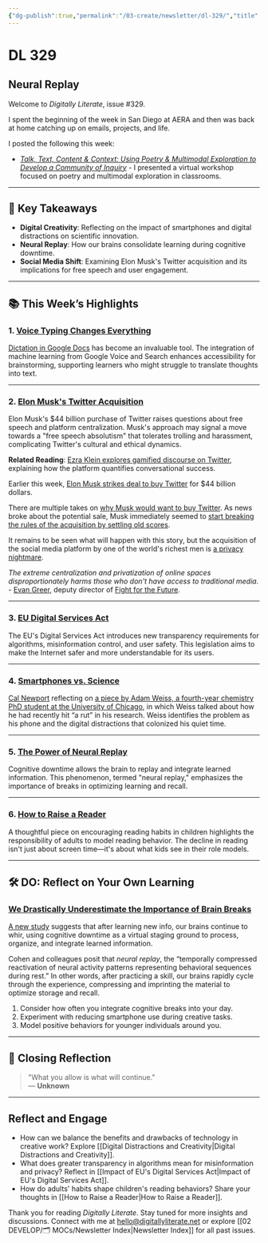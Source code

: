 ```yaml
---
{"dg-publish":true,"permalink":"/03-create/newsletter/dl-329/","title":"Neural Replay","tags":["data","disinformation","education","futures","identity","privacy","security","social-media","twitter","data","disinformation","twitter","neural-replay","education"],"created":"2022-04-30","updated":"2022-04-30"}
---
```



# DL 329

## Neural Replay

Welcome to _Digitally Literate_, issue #329.

I spent the beginning of the week in San Diego at AERA and then was back at home catching up on emails, projects, and life.

I posted the following this week:

- _[_Talk, Text, Content & Context: Using Poetry & Multimodal Exploration to Develop a Community of Inquiry_](https://literacy6-12.org/poetry-and-multimodal-exploration/)_ - I presented a virtual workshop focused on poetry and multimodal exploration in classrooms.

---

## 🔖 Key Takeaways

- **Digital Creativity**: Reflecting on the impact of smartphones and digital distractions on scientific innovation.  
- **Neural Replay**: How our brains consolidate learning during cognitive downtime.  
- **Social Media Shift**: Examining Elon Musk's Twitter acquisition and its implications for free speech and user engagement.  

---

## 📚 This Week’s Highlights

### 1. **[Voice Typing Changes Everything](https://www.youtube.com/watch?v=Unwa4fYxwJo)**  
[Dictation in Google Docs](https://support.google.com/docs/answer/4492226) has become an invaluable tool. The integration of machine learning from Google Voice and Search enhances accessibility for brainstorming, supporting learners who might struggle to translate thoughts into text.  

---

### 2. **[Elon Musk's Twitter Acquisition](https://www.nytimes.com/2022-04-27/opinion/elon-musk-twitter.html)**  
Elon Musk's $44 billion purchase of Twitter raises questions about free speech and platform centralization. Musk's approach may signal a move towards a "free speech absolutism" that tolerates trolling and harassment, complicating Twitter's cultural and ethical dynamics.  

**Related Reading**: [Ezra Klein explores gamified discourse on Twitter](https://philpapers.org/archive/NGUHTG.pdf), explaining how the platform quantifies conversational success.  

Earlier this week, [Elon Musk strikes deal to buy Twitter](https://techcrunch.com/2022-04-25/twitter-accepts-elon-musks-43b-acquisition-offer/) for $44 billion dollars.

There are multiple takes on [why Musk would want to buy Twitter](https://www.newyorker.com/culture/infinite-scroll/why-would-elon-musk-want-to-buy-twitter). As news broke about the potential sale, Musk immediately seemed to [start breaking the rules of the acquisition by settling old scores](https://www.platformer.news/p/musk-flips-twitter-the-bird?s=r).

It remains to be seen what will happen with this story, but the acquisition of the social media platform by one of the world's richest men is [a privacy nightmare](https://www.wired.com/story/elon-musk-twitter-privacy-anonymity/).

_The extreme centralization and privatization of online spaces disproportionately harms those who don't have access to traditional media._ \- [Evan Greer](https://evangreer.org/), deputy director of [Fight for the Future](https://www.fightforthefuture.org/).

---

### 3. **[EU Digital Services Act](https://www.theverge.com/2022-04-23/23036976/eu-digital-services-act-finalized-algorithms-targeted-advertising)**  
The EU's Digital Services Act introduces new transparency requirements for algorithms, misinformation control, and user safety. This legislation aims to make the Internet safer and more understandable for its users.  

---

### 4. **[Smartphones vs. Science](https://www.calnewport.com/blog/2022-03-31/smartphones-vs-science-on-distraction-and-the-suppression-of-genius/)**  

[Cal Newport](https://www.calnewport.com/) reflecting on [a piece by Adam Weiss, a fourth-year chemistry PhD student at the University of Chicago](https://www.nature.com/articles/d41586-022-00453-4), in which Weiss talked about how he had recently hit “a rut” in his research. Weiss identifies the problem as his phone and the digital distractions that colonized his quiet time.

---

### 5. **[The Power of Neural Replay](https://www.edutopia.org/article/we-drastically-underestimate-importance-brain-breaks)**  
Cognitive downtime allows the brain to replay and integrate learned information. This phenomenon, termed "neural replay," emphasizes the importance of breaks in optimizing learning and recall.  

---

### 6. **[How to Raise a Reader](https://www.artofmanliness.com/people/fatherhood/how-to-raise-a-reader/)**  
A thoughtful piece on encouraging reading habits in children highlights the responsibility of adults to model reading behavior. The decline in reading isn't just about screen time—it's about what kids see in their role models.  

---

## 🛠️ DO: Reflect on Your Own Learning
### [We Drastically Underestimate the Importance of Brain Breaks](https://www.edutopia.org/article/we-drastically-underestimate-importance-brain-breaks)

[A new study](https://www.cell.com/cell-reports/fulltext/S2211-1247\(21\)00539-8#relatedArticles) suggests that after learning new info, our brains continue to whir, using cognitive downtime as a virtual staging ground to process, organize, and integrate learned information.

Cohen and colleagues posit that _neural replay_, the “temporally compressed reactivation of neural activity patterns representing behavioral sequences during rest.” In other words, after practicing a skill, our brains rapidly cycle through the experience, compressing and imprinting the material to optimize storage and recall.

1. Consider how often you integrate cognitive breaks into your day.  
2. Experiment with reducing smartphone use during creative tasks.  
3. Model positive behaviors for younger individuals around you.  

---

## 🌟 Closing Reflection

> "What you allow is what will continue."  
> — **Unknown**

---

## Reflect and Engage

- How can we balance the benefits and drawbacks of technology in creative work? Explore [[Digital Distractions and Creativity\|Digital Distractions and Creativity]].  
- What does greater transparency in algorithms mean for misinformation and privacy? Reflect in [[Impact of EU's Digital Services Act\|Impact of EU's Digital Services Act]].  
- How do adults' habits shape children's reading behaviors? Share your thoughts in [[How to Raise a Reader\|How to Raise a Reader]].  

Thank you for reading _Digitally Literate_. Stay tuned for more insights and discussions. Connect with me at [hello@digitallyliterate.net](mailto:hello@digitallyliterate.net) or explore [[02 DEVELOP/🗂️ MOCs/Newsletter Index\|Newsletter Index]] for all past issues.
